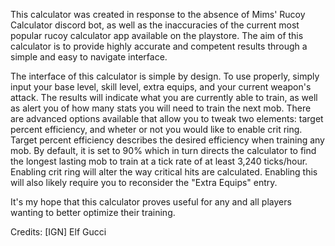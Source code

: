 This calculator was created in response to the absence of Mims' Rucoy Calculator discord bot, as well as the inaccuracies of the current most popular rucoy calculator app available on the playstore.
The aim of this calculator is to provide highly accurate and competent results through a simple and easy to navigate interface.

The interface of this calculator is simple by design. To use properly, simply input your base level, skill level, extra equips, and your current weapon's attack.
The results will indicate what you are currently able to train, as well as alert you of how many stats you will need to train the next mob.
There are advanced options available that allow you to tweak two elements: target percent efficiency, and wheter or not you would like to enable crit ring.
Target percent efficiency describes the desired efficiency when training any mob. By default, it is set to 90% which in turn directs the calculator to find the longest lasting mob to train at a tick rate of at least 3,240 ticks/hour.
Enabling crit ring will alter the way critical hits are calculated. Enabling this will also likely require you to reconsider the "Extra Equips" entry.

It's my hope that this calculator proves useful for any and all players wanting to better optimize their training.

Credits: [IGN] Elf Gucci
